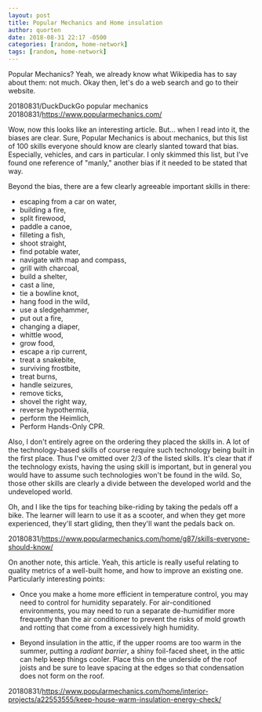 ```yaml
---
layout: post
title: Popular Mechanics and Home insulation
author: quorten
date: 2018-08-31 22:17 -0500
categories: [random, home-network]
tags: [random, home-network]
---
```


Popular Mechanics?  Yeah, we already know what Wikipedia has to say
about them: not much.  Okay then, let's do a web search and go to
their website.

20180831/DuckDuckGo popular mechanics  
20180831/https://www.popularmechanics.com/

Wow, now this looks like an interesting article.  But...  when I read
into it, the biases are clear.  Sure, Popular Mechanics is about
mechanics, but this list of 100 skills everyone should know are
clearly slanted toward that bias.  Especially, vehicles, and cars in
particular.  I only skimmed this list, but I've found one reference of
"manly," another bias if it needed to be stated that way.

Beyond the bias, there are a few clearly agreeable important skills in
there:

<!-- more -->

* escaping from a car on water,
* building a fire,
* split firewood,
* paddle a canoe,
* filleting a fish,
* shoot straight,
* find potable water,
* navigate with map and compass,
* grill with charcoal,
* build a shelter,
* cast a line,
* tie a bowline knot,
* hang food in the wild,
* use a sledgehammer,
* put out a fire,
* changing a diaper,
* whittle wood,
* grow food,
* escape a rip current,
* treat a snakebite,
* surviving frostbite,
* treat burns,
* handle seizures,
* remove ticks,
* shovel the right way,
* reverse hypothermia,
* perform the Heimlich,
* Perform Hands-Only CPR.

Also, I don't entirely agree on the ordering they placed the skills
in.  A lot of the technology-based skills of course require such
technology being built in the first place.  Thus I've omitted over 2/3
of the listed skills.  It's clear that if the technology exists,
having the using skill is important, but in general you would have to
assume such technologies won't be found in the wild.  So, those other
skills are clearly a divide between the developed world and the
undeveloped world.

Oh, and I like the tips for teaching bike-riding by taking the pedals
off a bike.  The learner will learn to use it as a scooter, and when
they get more experienced, they'll start gliding, then they'll want
the pedals back on.

20180831/https://www.popularmechanics.com/home/g87/skills-everyone-should-know/

On another note, this article.  Yeah, this article is really useful
relating to quality metrics of a well-built home, and how to improve
an existing one.  Particularly interesting points:

* Once you make a home more efficient in temperature control, you may
  need to control for humidity separately.  For air-conditioned
  environments, you may need to run a separate de-humidifier more
  frequently than the air conditioner to prevent the risks of mold
  growth and rotting that come from a excessively high humidity.

* Beyond insulation in the attic, if the upper rooms are too warm in
  the summer, putting a _radiant barrier_, a shiny foil-faced sheet,
  in the attic can help keep things cooler.  Place this on the
  underside of the roof joists and be sure to leave spacing at the
  edges so that condensation does not form on the roof.

20180831/https://www.popularmechanics.com/home/interior-projects/a22553555/keep-house-warm-insulation-energy-check/
